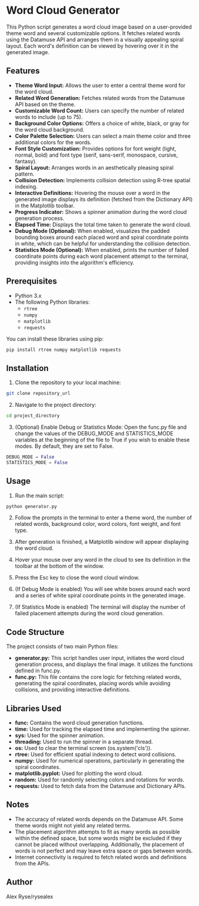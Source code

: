 # Word Cloud Generator

This Python script generates a word cloud image based on a user-provided theme word and several customizable options. It fetches related words using the Datamuse API and arranges them in a visually appealing spiral layout. Each word's definition can be viewed by hovering over it in the generated image.

## Features

* **Theme Word Input:** Allows the user to enter a central theme word for the word cloud.
* **Related Word Generation:** Fetches related words from the Datamuse API based on the theme.
* **Customizable Word Count:** Users can specify the number of related words to include (up to 75).
* **Background Color Options:** Offers a choice of white, black, or gray for the word cloud background.
* **Color Palette Selection:** Users can select a main theme color and three additional colors for the words.
* **Font Style Customization:** Provides options for font weight (light, normal, bold) and font type (serif, sans-serif, monospace, cursive, fantasy).
* **Spiral Layout:** Arranges words in an aesthetically pleasing spiral pattern.
* **Collision Detection:** Implements collision detection using R-tree spatial indexing.
* **Interactive Definitions:** Hovering the mouse over a word in the generated image displays its definition (fetched from the Dictionary API) in the Matplotlib toolbar.
* **Progress Indicator:** Shows a spinner animation during the word cloud generation process.
* **Elapsed Time:** Displays the total time taken to generate the word cloud.
* **Debug Mode (Optional):** When enabled, visualizes the padded bounding boxes around each placed word and spiral coordinate points in white, which can be helpful for understanding the collision detection.
* **Statistics Mode (Optional):** When enabled, prints the number of failed coordinate points during each word placement attempt to the terminal, providing insights into the algorithm's efficiency.

## Prerequisites

* Python 3.x
* The following Python libraries:
    * `rtree`
    * `numpy`
    * `matplotlib`
    * `requests`

You can install these libraries using pip:

```bash
pip install rtree numpy matplotlib requests
```

## Installation
1. Clone the repository to your local machine:
```bash
git clone repository_url
```
2. Navigate to the project directory:
```bash
cd project_directory
```
3. (Optional) Enable Debug or Statistics Mode: Open the func.py file and change the values of the DEBUG_MODE and STATISTICS_MODE variables at the beginning of the file to True if you wish to enable these modes. By default, they are set to False.
```python
DEBUG_MODE = False
STATISTICS_MODE = False
```

## Usage
1. Run the main script:
```bash
python generator.py
```
2. Follow the prompts in the terminal to enter a theme word, the number of related words, background color, word colors, font weight, and font type.

3. After generation is finished, a Matplotlib window will appear displaying the word cloud.

4. Hover your mouse over any word in the cloud to see its definition in the toolbar at the bottom of the window.

5. Press the Esc key to close the word cloud window.

6. (If Debug Mode is enabled) You will see white boxes around each word and a series of white spiral coordinate points in the generated image.

7. (If Statistics Mode is enabled) The terminal will display the number of failed placement attempts during the word cloud generation.

## Code Structure
The project consists of two main Python files:
* **generator.py:** This script handles user input, initiates the word cloud generation process, and displays the final image. It utilizes the functions defined in func.py.
* **func.py:** This file contains the core logic for fetching related words, generating the spiral coordinates, placing words while avoiding collisions, and providing interactive definitions.

## Libraries Used
* **func:** Contains the word cloud generation functions.
* **time:** Used for tracking the elapsed time and implementing the spinner.
* **sys:** Used for the spinner animation.
* **threading:** Used to run the spinner in a separate thread.
* **os:** Used to clear the terminal screen (os.system('cls')).
* **rtree:** Used for efficient spatial indexing to detect word collisions.
* **numpy:** Used for numerical operations, particularly in generating the spiral coordinates.
* **matplotlib.pyplot:** Used for plotting the word cloud.
* **random:** Used for randomly selecting colors and rotations for words.
* **requests:** Used to fetch data from the Datamuse and Dictionary APIs.

## Notes
* The accuracy of related words depends on the Datamuse API. Some theme words might not yield any related terms.
* The placement algorithm attempts to fit as many words as possible within the defined space, but some words might be excluded if they cannot be placed without overlapping. Additionally, the placement of words is not perfect and may leave extra space or gaps between words.
* Internet connectivity is required to fetch related words and definitions from the APIs.

## Author
Alex Ryse/rysealex
